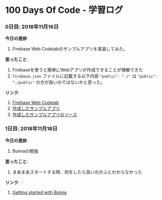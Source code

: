 # 100 Days Of Code - 学習ログ

### 0日目: 2018年11月16日

**今日の進捗**:
1. Firebase Web Codelabのサンプルアプリを実装してみた。

**思ったこと**:
1. Firebaseを使うと簡単にWebアプリが作成できることが理解できた
2. `firebase.json` ファイルに記載する以下内容
```"public": "./"```
は
```"public": "./public"```
の方が良いのではないかと思った。

**リンク**: 
1. [Firebase Web Codelab](https://friendlychat-fe71d.firebaseapp.com/public/)
2. [作成したサンプルアプリ](https://friendlychat-fe71d.firebaseapp.com/public/)
3. [作成したサンプルアプリのソース](https://github.com/narita1980/friendlychat-web)

### 1日目: 2018年11月18日

**今日の進捗**:
1. Bulmaの勉強

**思ったこと**:
1. まあまあスタートする時、何をしたら良いのかふとわからなかった

**リンク**:
1. [Getting started with Bulma](https://bulma.io/documentation/overview/start/)
